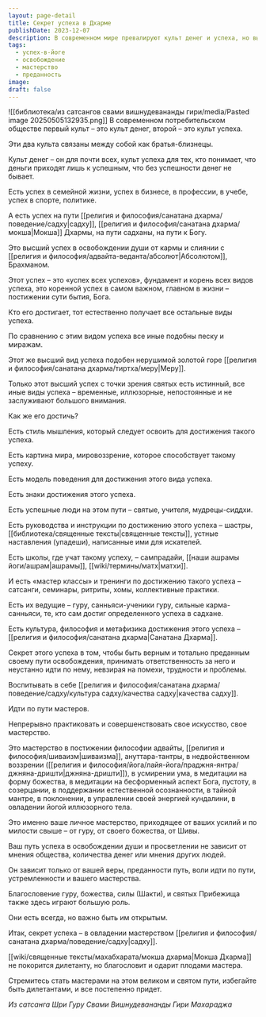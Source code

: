 ```yaml
---
layout: page-detail
title: Секрет успеха в Дхарме
publishDate: 2023-12-07
description: В современном мире превалируют культ денег и успеха, но высший успех - это освобождение души и слияние с Абсолютом. Этот успех - фундамент всех остальных, а все мирские достижения по сравнению с ним иллюзорны. Достичь его можно через верность пути, постоянную практику, развитие мастерства садху, опору на учения, наставников и благословения. Секрет - в тотальной преданности и личном совершенствовании на пути Мокши.
tags:
  - успех-в-йоге
  - освобождение
  - мастерство
  - преданность
image: 
draft: false
---
```

![[библиотека/из сатсангов свами вишнудевананды гири/media/Pasted image 20250505132935.png]]
 В современном потребительском обществе первый культ – это культ денег, второй – это культ успеха.

 Эти два культа связаны между собой как братья-близнецы.

 Культ денег – он для почти всех, культ успеха для тех, кто понимает, что деньги приходят лишь к успешным, что без успешности денег не бывает.

 Есть успех в семейной жизни, успех в бизнесе, в профессии, в учебе, успех в спорте, политике.

 А есть успех на пути [[религия и философия/санатана дхарма/поведение/садху|садху]], [[религия и философия/санатана дхарма/мокша|Мокша]] Дхармы, на пути садханы, на пути к Богу.

 Это высший успех в освобождении души от кармы и слиянии с [[религия и философия/адвайта-веданта/абсолют|Абсолютом]], Брахманом.

 Этот успех – это «успех всех успехов», фундамент и корень всех видов успеха, это коренной успех в самом важном, главном в жизни – постижении сути бытия, Бога.

 Кто его достигает, тот естественно получает все остальные виды успеха.

 По сравнению с этим видом успеха все иные подобны песку и миражам.

 Этот же высший вид успеха подобен нерушимой золотой горе [[религия и философия/санатана дхарма/тиртха/меру|Меру]].

 Только этот высший успех с точки зрения святых есть истинный, все иные виды успеха – временные, иллюзорные, непостоянные и не заслуживают большого внимания.

 Как же его достичь?

 Есть стиль мышления, который следует освоить для достижения такого успеха.

 Есть картина мира, мировоззрение, которое способствует такому успеху.

 Есть модель поведения для достижения этого вида успеха.

 Есть знаки достижения этого успеха.

 Есть успешные люди на этом пути – святые, учителя, мудрецы-сиддхи.

 Есть руководства и инструкции по достижению этого успеха – шастры, [[библиотека/священные тексты|священные тексты]], устные наставления (упадеши), написанные ими для искателей.

 Есть школы, где учат такому успеху, – сампрадайи, [[наши ашрамы йоги/ашрам|ашрамы]], [[wiki/термины/матх|матхи]].

 И есть «мастер классы» и тренинги по достижению такого успеха – сатсанги, семинары, ритриты, хомы, коллективные практики.

 Есть их ведущие – гуру, санньяси-ученики гуру, сильные карма-санньяси, те, кто сам достиг определенного успеха в садхане.

 Есть культура, философия и метафизика достижения этого успеха – [[религия и философия/санатана дхарма|Санатана Дхарма]].

 Секрет этого успеха в том, чтобы быть верным и тотально преданным своему пути освобождения, принимать ответственность за него и неустанно идти по нему, невзирая на помехи, трудности и проблемы.

 Воспитывать в себе [[религия и философия/санатана дхарма/поведение/садху/культура садху/качества садху|качества садху]].

 Идти по пути мастеров.

 Непрерывно практиковать и совершенствовать свое искусство, свое мастерство.

 Это мастерство в постижении философии адвайты, [[религия и философия/шиваизм|шиваизма]], ануттара-тантры, в недвойственном воззрении ([[религия и философия/йога/лайя-йога/праджня-янтра/джняна-дришти|джняна-дришти]]), в усмирении ума, в медитации на форму божества, в медитации на бесформенный аспект Бога, пустоту, в созерцании, в поддержании естественной осознанности, в тайной мантре, в поклонении, в управлении своей энергией кундалини, в овладении йогой иллюзорного тела.

 Это именно ваше личное мастерство, приходящее от ваших усилий и по милости свыше – от гуру, от своего божества, от Шивы.

 Ваш путь успеха в освобождении души и просветлении не зависит от мнения общества, количества денег или мнения других людей.

 Он зависит только от вашей веры, преданности путь, воли идти по пути, устремленности и вашего мастерства.

 Благословение гуру, божества, силы (Шакти), и святых Прибежища также здесь играют большую роль.

 Они есть всегда, но важно быть им открытым.

 Итак, секрет успеха – в овладении мастерством [[религия и философия/санатана дхарма/поведение/садху|садху]].

 [[wiki/священные тексты/махабхарата/мокша дхарма|Мокша Дхарма]] не покорится дилетанту, но благословит и одарит плодами мастера.

 Стремитесь стать мастерами на этом великом и святом пути, избегайте быть дилетантами, и все постепенно придет.

*Из сатсанга Шри Гуру Свами Вишнудевананды Гири Махараджа*